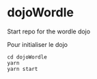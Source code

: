# dojoWordle
Start repo for the wordle dojo

Pour initialiser le dojo

````
cd dojoWordle
yarn
yarn start

